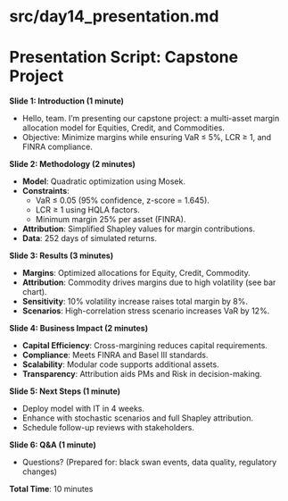 # src/day14_presentation.md
# Presentation Script: Capstone Project

**Slide 1: Introduction (1 minute)**
- Hello, team. I’m presenting our capstone project: a multi-asset margin allocation model for Equities, Credit, and Commodities.
- Objective: Minimize margins while ensuring VaR ≤ 5%, LCR ≥ 1, and FINRA compliance.

**Slide 2: Methodology (2 minutes)**
- **Model**: Quadratic optimization using Mosek.
- **Constraints**:
  - VaR ≤ 0.05 (95% confidence, z-score = 1.645).
  - LCR ≥ 1 using HQLA factors.
  - Minimum margin 25% per asset (FINRA).
- **Attribution**: Simplified Shapley values for margin contributions.
- **Data**: 252 days of simulated returns.

**Slide 3: Results (3 minutes)**
- **Margins**: Optimized allocations for Equity, Credit, Commodity.
- **Attribution**: Commodity drives margins due to high volatility (see bar chart).
- **Sensitivity**: 10% volatility increase raises total margin by 8%.
- **Scenarios**: High-correlation stress scenario increases VaR by 12%.

**Slide 4: Business Impact (2 minutes)**
- **Capital Efficiency**: Cross-margining reduces capital requirements.
- **Compliance**: Meets FINRA and Basel III standards.
- **Scalability**: Modular code supports additional assets.
- **Transparency**: Attribution aids PMs and Risk in decision-making.

**Slide 5: Next Steps (1 minute)**
- Deploy model with IT in 4 weeks.
- Enhance with stochastic scenarios and full Shapley attribution.
- Schedule follow-up reviews with stakeholders.

**Slide 6: Q&A (1 minute)**
- Questions? (Prepared for: black swan events, data quality, regulatory changes)

**Total Time**: 10 minutes
